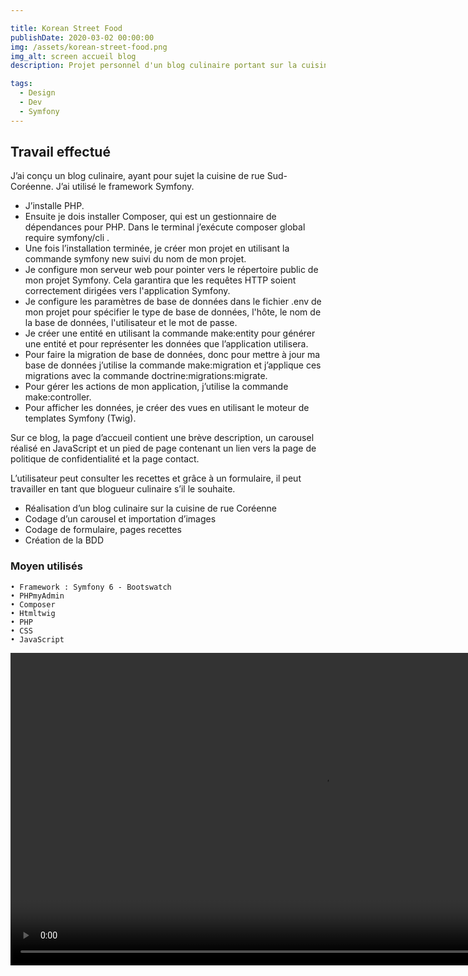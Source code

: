 ```yaml
---

title: Korean Street Food
publishDate: 2020-03-02 00:00:00
img: /assets/korean-street-food.png
img_alt: screen accueil blog
description: Projet personnel d'un blog culinaire portant sur la cuisine de rue Sud-Coréenne

tags:
  - Design
  - Dev
  - Symfony
---
```

## Travail effectué
J’ai conçu un blog culinaire, ayant pour sujet la cuisine de rue Sud-Coréenne. J’ai utilisé le framework Symfony.
- J’installe PHP.
- Ensuite je dois installer Composer, qui est un gestionnaire de dépendances pour PHP. Dans le terminal j’exécute composer global require symfony/cli .
- Une fois l’installation terminée, je créer mon projet en utilisant la commande symfony new suivi du nom de mon projet.
- Je configure mon serveur web pour pointer vers le répertoire public de mon projet Symfony. Cela garantira que les requêtes HTTP soient correctement dirigées vers l'application Symfony.
- Je configure les paramètres de base de données dans le fichier .env de mon projet pour spécifier le type de base de données, l'hôte, le nom de la base de données, l'utilisateur et le mot de passe. 
- Je créer une entité en utilisant  la commande make:entity pour générer une entité et pour représenter les données que l’application utilisera.
- Pour faire la migration de base de données, donc pour mettre à jour ma base de données j’utilise la commande make:migration et j’applique ces migrations avec la commande doctrine:migrations:migrate.
- Pour gérer les actions de mon application, j’utilise la commande make:controller.
- Pour afficher les données, je créer des vues en utilisant le moteur de templates Symfony (Twig).
> 
Sur ce blog, la page d’accueil contient une brève description, un carousel réalisé en JavaScript et un pied de
page contenant un lien vers la page de politique de confidentialité et la page contact.
> 
L’utilisateur peut consulter les recettes et grâce à un formulaire, il peut travailler en tant que blogueur culinaire s’il le souhaite.
>
- Réalisation d’un blog culinaire sur la cuisine de rue Coréenne 
- Codage d’un carousel et importation d’images 
- Codage de formulaire, pages recettes
- Création de la BDD 


### Moyen utilisés
    • Framework : Symfony 6 - Bootswatch
    • PHPmyAdmin
    • Composer
    • Htmltwig 
    • PHP  
    • CSS 
    • JavaScript

<video width="1000" height="500" controls
  src="/assets/korean-street-food-home.mp4"
  type="video/mp4">
  music-mood-home
</video>
